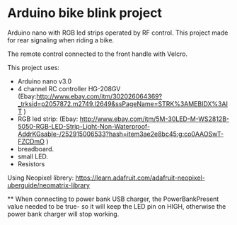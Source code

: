 # Arduino bike blink project
Arduino nano with RGB led strips operated by RF control.
This project made for rear signaling when riding a bike.

The remote control connected to the front handle with Velcro.

This project uses:
* Arduino nano v3.0
* 4 channel RC controller HG-208GV (Ebay:http://www.ebay.com/itm/302026064369?_trksid=p2057872.m2749.l2649&ssPageName=STRK%3AMEBIDX%3AIT )
* RGB led strip: (Ebay: http://www.ebay.com/itm/5M-30LED-M-WS2812B-5050-RGB-LED-Strip-Light-Non-Waterproof-AddrKGsable-/252915006533?hash=item3ae2e8bc45:g:co0AAOSwT-FZCDmO )
* breadboard.
* small LED.
* Resistors

Using Neopixel librery: 
https://learn.adafruit.com/adafruit-neopixel-uberguide/neomatrix-library

** When connecting to power bank USB charger, the PowerBankPresent value needed to be true- so it will keep the LED pin on HIGH, otherwise the power bank charger will stop working.
